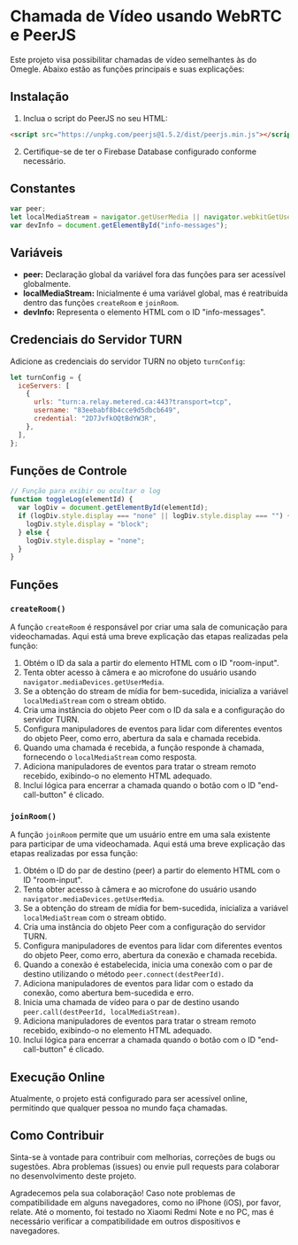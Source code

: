 # Chamada de Vídeo usando WebRTC e PeerJS

Este projeto visa possibilitar chamadas de vídeo semelhantes às do Omegle. Abaixo estão as funções principais e suas explicações:

## Instalação

1. Inclua o script do PeerJS no seu HTML:

```html
<script src="https://unpkg.com/peerjs@1.5.2/dist/peerjs.min.js"></script>
```

2. Certifique-se de ter o Firebase Database configurado conforme necessário.

## Constantes

```javascript
var peer;
let localMediaStream = navigator.getUserMedia || navigator.webkitGetUserMedia || navigator.mozGetUserMedia;
var devInfo = document.getElementById("info-messages");
```

## Variáveis

- **peer:** Declaração global da variável fora das funções para ser acessível globalmente.
- **localMediaStream:** Inicialmente é uma variável global, mas é reatribuída dentro das funções `createRoom` e `joinRoom`.
- **devInfo:** Representa o elemento HTML com o ID "info-messages".
  
## Credenciais do Servidor TURN

Adicione as credenciais do servidor TURN no objeto `turnConfig`:

```javascript
let turnConfig = {
  iceServers: [
    {
      urls: "turn:a.relay.metered.ca:443?transport=tcp",
      username: "83eebabf8b4cce9d5dbcb649",
      credential: "2D7JvfkOQtBdYW3R",
    },
  ],
};
```

## Funções de Controle

```javascript
// Função para exibir ou ocultar o log
function toggleLog(elementId) {
  var logDiv = document.getElementById(elementId);
  if (logDiv.style.display === "none" || logDiv.style.display === "") {
    logDiv.style.display = "block";
  } else {
    logDiv.style.display = "none";
  }
}
```

## Funções

### `createRoom()`

A função `createRoom` é responsável por criar uma sala de comunicação para videochamadas. Aqui está uma breve explicação das etapas realizadas pela função:

1. Obtém o ID da sala a partir do elemento HTML com o ID "room-input".
2. Tenta obter acesso à câmera e ao microfone do usuário usando `navigator.mediaDevices.getUserMedia`.
3. Se a obtenção do stream de mídia for bem-sucedida, inicializa a variável `localMediaStream` com o stream obtido.
4. Cria uma instância do objeto Peer com o ID da sala e a configuração do servidor TURN.
5. Configura manipuladores de eventos para lidar com diferentes eventos do objeto Peer, como erro, abertura da sala e chamada recebida.
6. Quando uma chamada é recebida, a função responde à chamada, fornecendo o `localMediaStream` como resposta.
7. Adiciona manipuladores de eventos para tratar o stream remoto recebido, exibindo-o no elemento HTML adequado.
8. Inclui lógica para encerrar a chamada quando o botão com o ID "end-call-button" é clicado.

### `joinRoom()`

A função `joinRoom` permite que um usuário entre em uma sala existente para participar de uma videochamada. Aqui está uma breve explicação das etapas realizadas por essa função:

1. Obtém o ID do par de destino (peer) a partir do elemento HTML com o ID "room-input".
2. Tenta obter acesso à câmera e ao microfone do usuário usando `navigator.mediaDevices.getUserMedia`.
3. Se a obtenção do stream de mídia for bem-sucedida, inicializa a variável `localMediaStream` com o stream obtido.
4. Cria uma instância do objeto Peer com a configuração do servidor TURN.
5. Configura manipuladores de eventos para lidar com diferentes eventos do objeto Peer, como erro, abertura da conexão e chamada recebida.
6. Quando a conexão é estabelecida, inicia uma conexão com o par de destino utilizando o método `peer.connect(destPeerId)`.
7. Adiciona manipuladores de eventos para lidar com o estado da conexão, como abertura bem-sucedida e erro.
8. Inicia uma chamada de vídeo para o par de destino usando `peer.call(destPeerId, localMediaStream)`.
9. Adiciona manipuladores de eventos para tratar o stream remoto recebido, exibindo-o no elemento HTML adequado.
10. Inclui lógica para encerrar a chamada quando o botão com o ID "end-call-button" é clicado.


## Execução Online

Atualmente, o projeto está configurado para ser acessível online, permitindo que qualquer pessoa no mundo faça chamadas.

## Como Contribuir

Sinta-se à vontade para contribuir com melhorias, correções de bugs ou sugestões. Abra problemas (issues) ou envie pull requests para colaborar no desenvolvimento deste projeto.

Agradecemos pela sua colaboração! Caso note problemas de compatibilidade em alguns navegadores, como no iPhone (iOS), por favor, relate. Até o momento, foi testado no Xiaomi Redmi Note e no PC, mas é necessário verificar a compatibilidade em outros dispositivos e navegadores.
